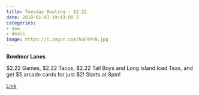 ```yaml
---
title: Tuesday Bowling - $2.22
date: 2019-01-03 19:43:00 Z
categories:
- new
- deals
image: https://i.imgur.com/haF9PvN.jpg
---
```


**Bowlmor Lanes**

$2.22 Games, $2.22 Tacos, $2.22 Tall Boys and Long Island Iced Teas, and get $5 arcade cards for just $2! Starts at 8pm!

[Link](https://www.bowlmor.com/location/bowlmor-atlanta/specials)